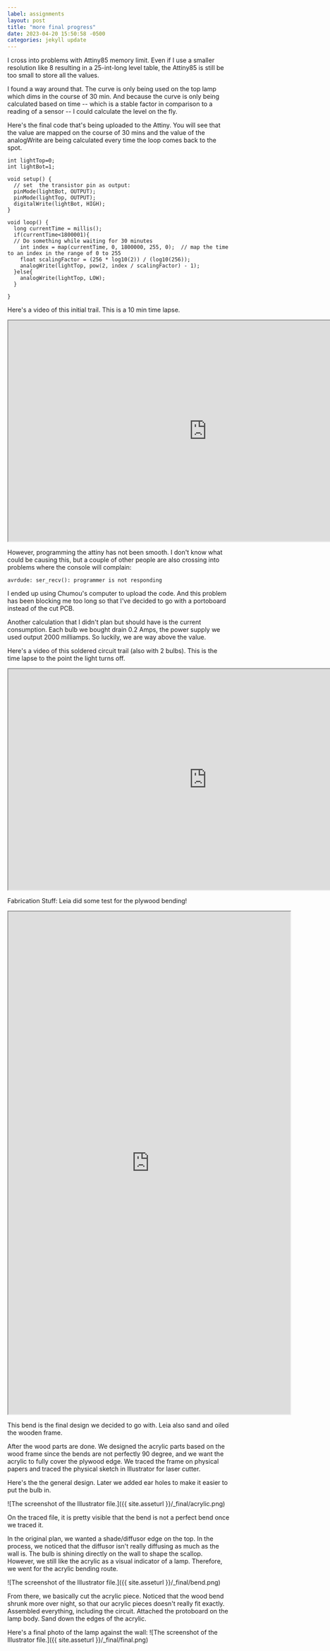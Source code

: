 ```yaml
---
label: assignments
layout: post
title: "more final progress"
date: 2023-04-20 15:50:58 -0500
categories: jekyll update
---
```


I cross into problems with Attiny85 memory limit. Even if I use a smaller resolution like 8 resulting in a 25-int-long level table, the Attiny85 is still be too small to store all the values.

I found a way around that. The curve is only being used on the top lamp which dims in the course of 30 min. And because the curve is only being calculated based on time -- which is a stable factor in comparison to a reading of a sensor -- I could calculate the level on the fly.

Here's the final code that's being uploaded to the Attiny. You will see that the value are mapped on the course of 30 mins and the value of the analogWrite are being calculated every time the loop comes back to the spot.

```
int lightTop=0;
int lightBot=1;

void setup() {
  // set  the transistor pin as output:
  pinMode(lightBot, OUTPUT);
  pinMode(lightTop, OUTPUT);
  digitalWrite(lightBot, HIGH);
}

void loop() {
  long currentTime = millis();
  if(currentTime<1800001){
  // Do something while waiting for 30 minutes
    int index = map(currentTime, 0, 1800000, 255, 0);  // map the time to an index in the range of 0 to 255
    float scalingFactor = (256 * log10(2)) / (log10(256));
    analogWrite(lightTop, pow(2, index / scalingFactor) - 1);
  }else{
    analogWrite(lightTop, LOW);
  }

}
```

Here's a video of this initial trail. This is a 10 min time lapse.

<iframe width="900" height="500"
  src="
https://user-images.githubusercontent.com/51350490/235798392-c0b212e6-0e5a-461b-9d0a-508440b5f019.mp4">
</iframe>

However, programming the attiny has not been smooth. I don't know what could be causing this, but a couple of other people are also crossing into problems where the console will complain:

```
avrdude: ser_recv(): programmer is not responding
```

I ended up using Chumou's computer to upload the code. And this problem has been blocking me too long so that I've decided to go with a portoboard instead of the cut PCB.

Another calculation that I didn't plan but should have is the current consumption. Each bulb we bought drain 0.2 Amps, the power supply we used output 2000 milliamps. So luckily, we are way above the value.

Here's a video of this soldered circuit trail (also with 2 bulbs). This is the time lapse to the point the light turns off.

<iframe width="900" height="500"
  src="
https://user-images.githubusercontent.com/51350490/236008609-9b2b09e4-b816-4a60-827e-11f9876f2aa1.mp4
">
</iframe>

Fabrication Stuff:
Leia did some test for the plywood bending!

<iframe width="640" height="1137.8"
  src="
https://user-images.githubusercontent.com/51350490/235799788-68f65712-7cb4-412c-825e-9a75976743b5.mp4">
</iframe>

This bend is the final design we decided to go with. Leia also sand and oiled the wooden frame.

After the wood parts are done. We designed the acrylic parts based on the wood frame since the bends are not perfectly 90 degree, and we want the acrylic to fully cover the plywood edge. We traced the frame on physical papers and traced the physical sketch in Illustrator for laser cutter.

Here's the the general design. Later we added ear holes to make it easier to put the bulb in.

![The screenshot of the Illustrator file.]({{ site.asseturl }}/\_final/acrylic.png)

On the traced file, it is pretty visible that the bend is not a perfect bend once we traced it.

In the original plan, we wanted a shade/diffusor edge on the top. In the process, we noticed that the diffusor isn't really diffusing as much as the wall is. The bulb is shining directly on the wall to shape the scallop. However, we still like the acrylic as a visual indicator of a lamp. Therefore, we went for the acrylic bending route.

![The screenshot of the Illustrator file.]({{ site.asseturl }}/\_final/bend.png)

From there, we basically cut the acrylic piece. Noticed that the wood bend shrunk more over night, so that our acrylic pieces doesn't really fit exactly. Assembled everything, including the circuit. Attached the protoboard on the lamp body. Sand down the edges of the acrylic.

Here's a final photo of the lamp against the wall:
![The screenshot of the Illustrator file.]({{ site.asseturl }}/\_final/final.png)
